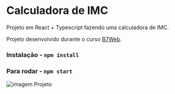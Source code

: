 # Calculadora de IMC

Projeto em React + Typescript fazendo uma calculadora de IMC.

Projeto desenvolvido durante o curso [B7Web](https://b7web.com.br).

### Instalação - `npm install`

### Para rodar - `npm start`


![imagem Projeto](https://user-images.githubusercontent.com/107352994/195626256-3e724cb9-3fc8-498b-9668-70fe4a637f99.png)
